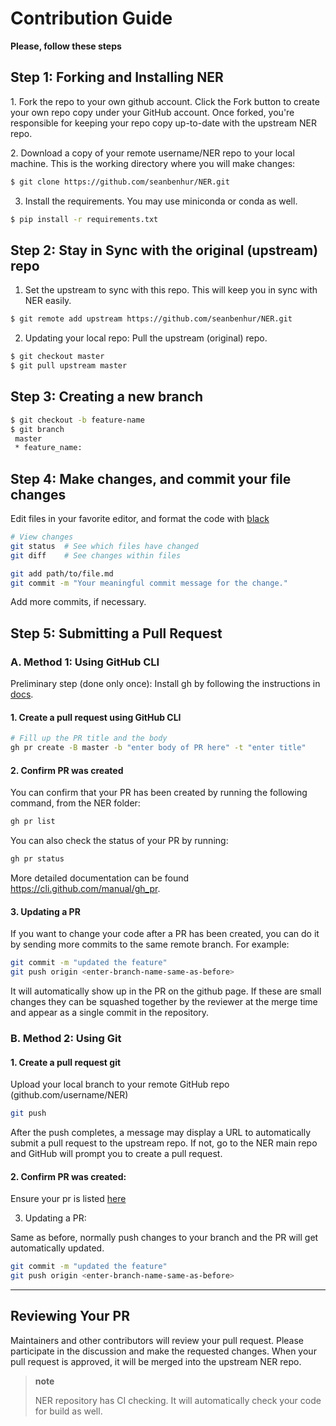 # Contribution Guide

**Please, follow these steps**

## Step 1: Forking and Installing NER

​1. Fork the repo to your own github account. Click the Fork button to
create your own repo copy under your GitHub account. Once forked, you're
responsible for keeping your repo copy up-to-date with the upstream
NER repo.

​2. Download a copy of your remote username/NER repo to your
local machine. This is the working directory where you will make
changes:

```bash
$ git clone https://github.com/seanbenhur/NER.git
```

3.  Install the requirements. You may use miniconda or conda as well.

```bash
$ pip install -r requirements.txt
```

## Step 2: Stay in Sync with the original (upstream) repo

1.  Set the upstream to sync with this repo. This will keep you in sync
    with NER easily.

```bash
$ git remote add upstream https://github.com/seanbenhur/NER.git
```

2.  Updating your local repo: Pull the upstream (original) repo.

```bash
$ git checkout master
$ git pull upstream master
```

## Step 3: Creating a new branch

```bash
$ git checkout -b feature-name
$ git branch
 master
 * feature_name:
```

## Step 4: Make changes, and commit your file changes

Edit files in your favorite editor, and format the code with
[black](https://black.readthedocs.io/en/stable/)

```bash
# View changes
git status  # See which files have changed
git diff    # See changes within files

git add path/to/file.md
git commit -m "Your meaningful commit message for the change."
```

Add more commits, if necessary.

## Step 5: Submitting a Pull Request

### A. Method 1: Using GitHub CLI

Preliminary step (done only once): Install gh by following the
instructions in [docs](https://cli.github.com/manual/installation).

#### 1. Create a pull request using GitHub CLI

```bash
# Fill up the PR title and the body
gh pr create -B master -b "enter body of PR here" -t "enter title"
```

#### 2. Confirm PR was created

You can confirm that your PR has been created by running the following
command, from the NER folder:

```bash
gh pr list
```

You can also check the status of your PR by running:

```bash
gh pr status
```

More detailed documentation can be found
<https://cli.github.com/manual/gh_pr>.

#### 3. Updating a PR

If you want to change your code after a PR has been created, you can do
it by sending more commits to the same remote branch. For example:

```bash
git commit -m "updated the feature"
git push origin <enter-branch-name-same-as-before>
```

It will automatically show up in the PR on the github page. If these are
small changes they can be squashed together by the reviewer at the merge
time and appear as a single commit in the repository.

### B. Method 2: Using Git

#### 1. Create a pull request git

Upload your local branch to your remote GitHub repo
(github.com/username/NER)

```bash
git push
```

After the push completes, a message may display a URL to automatically
submit a pull request to the upstream repo. If not, go to the
NER main repo and GitHub will prompt you to create a pull
request.

#### 2. Confirm PR was created:

Ensure your pr is listed
[here](https://github.com/seanbenhur/NER/pulls)

3.  Updating a PR:

Same as before, normally push changes to your branch and the PR will get
automatically updated.

```bash
git commit -m "updated the feature"
git push origin <enter-branch-name-same-as-before>
```

* * * * *

## Reviewing Your PR

Maintainers and other contributors will review your pull request. Please
participate in the discussion and make the requested changes. When your
pull request is approved, it will be merged into the upstream
NER repo.

> **note**
>
> NER repository has CI checking. It will automatically check your code
> for build as well.
